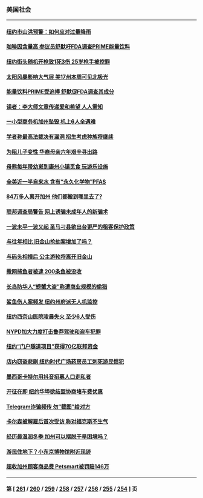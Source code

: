 ### 美国社会
---
#### [纽约市山洪预警：如何应对过量降雨](../../pages/ncid1078160/n14031351.md) 
#### [咖啡因含量高 参议员舒默吁FDA调查PRIME能量饮料](../../pages/ncid1078160/n14031309.md) 
#### [纽约街头随机开枪致1死3伤 25岁枪手被控罪](../../pages/ncid1078160/n14031281.md) 
#### [太阳风暴影响大气层 美17州本周可见北极光](../../pages/ncid1078160/n14031218.md) 
#### [能量饮料PRIME受追捧 舒默促FDA调查其成分](../../pages/ncid1078160/n14031228.md) 
#### [读者：李大师文章传递爱和希望 人人需知](../../pages/ncid1078160/n14031159.md) 
#### [一小型商务机加州坠毁 机上6人全遇难](../../pages/ncid1078160/n14030880.md) 
#### [学者称最高法裁决有漏洞 招生考虑种族将继续](../../pages/ncid1078160/n14030805.md) 
#### [为阻儿子变性 华裔母亲六年艰辛寻出路](../../pages/ncid1078160/n14030708.md) 
#### [母熊每年带幼崽到康州小镇觅食 玩游乐设施](../../pages/ncid1078160/n14030542.md) 
#### [全美近一半自来水 含有“永久化学物”PFAS](../../pages/ncid1078160/n14030684.md) 
#### [84万多人离开加州 他们都搬到哪里去了?](../../pages/ncid1078160/n14030679.md) 
#### [联邦调查局警告 网上诱骗未成年人的新骗术](../../pages/ncid1078160/n14030677.md) 
#### [一波未平一波又起 圣马刁县欲出台更严的租客保护政策](../../pages/ncid1078160/n14030640.md) 
#### [与往年相比 旧金山抢劫案增加了吗？](../../pages/ncid1078160/n14030629.md) 
#### [与码头相撞后 公主游轮将离开旧金山](../../pages/ncid1078160/n14030625.md) 
#### [撒网捕鱼者被逮 200条鱼被没收](../../pages/ncid1078160/n14030592.md) 
#### [长岛防华人“螃蟹大盗”称遭商业规模的偷猎](../../pages/ncid1078160/n14030590.md) 
#### [鲨鱼伤人案频发 纽约州府派无人机监控](../../pages/ncid1078160/n14030558.md) 
#### [纽约西奈山医院凌晨失火 至少6人受伤](../../pages/ncid1078160/n14030560.md) 
#### [NYPD加大力度打击鲁莽驾驶和盗车犯罪](../../pages/ncid1078160/n14030554.md) 
#### [纽约“门户隧道项目”获得70亿联邦资金](../../pages/ncid1078160/n14030555.md) 
#### [店内窃盗悲剧 纽约时代广场药房员工刺死游民惯犯](../../pages/ncid1078160/n14030567.md) 
#### [墨西哥卡特尔用抖音招募人口走私者](../../pages/ncid1078160/n14030565.md) 
#### [开征在即 纽约华埠欲结盟协商堵车费优惠](../../pages/ncid1078160/n14030561.md) 
#### [Telegram诈骗频传 勿“截图”给对方](../../pages/ncid1078160/n14030563.md) 
#### [卡尔森被解雇后首次受访 称对福克斯不生气](../../pages/ncid1078160/n14030490.md) 
#### [经历最湿润冬季 加州可以摆脱干旱困境吗？](../../pages/ncid1078160/n14030502.md) 
#### [游民住地下？小东京博物馆附近现迹](../../pages/ncid1078160/n14030486.md) 
#### [超收加州顾客商品费 Petsmart被罚赔146万](../../pages/ncid1078160/n14030483.md) 

---
#### 第 [ [261](./261.md) / [260](./260.md) / [259](./259.md) / [258](./258.md) / [257](./257.md) / [256](./256.md) / [255](./255.md) / [254](./254.md) ] 页
